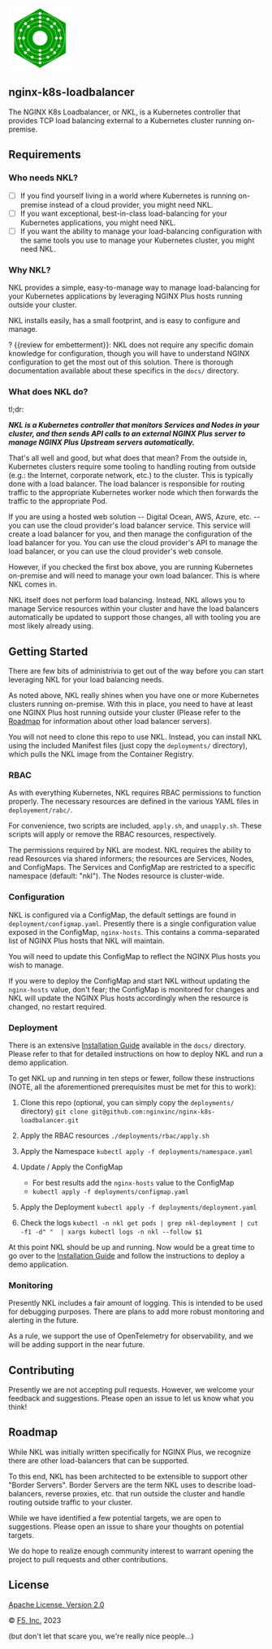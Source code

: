 <div>
    <span>
<img src="nkl-logo.svg" width="124" />
</span>    
<span>
<h2>nginx-k8s-loadbalancer</h2>
</span>
</div>

The NGINX K8s Loadbalancer, or _NKL_, is a Kubernetes controller that provides TCP load balancing external to a Kubernetes cluster running on-premise.

## Requirements

### Who needs NKL?

- [ ] If you find yourself living in a world where Kubernetes is running on-premise instead of a cloud provider, you might need NKL.
- [ ] If you want exceptional, best-in-class load-balancing for your Kubernetes applications, you might need NKL.
- [ ] If you want the ability to manage your load-balancing configuration with the same tools you use to manage your Kubernetes cluster, you might need NKL.

### Why NKL?

NKL provides a simple, easy-to-manage way to manage load-balancing for your Kubernetes applications by leveraging NGINX Plus hosts running outside your cluster.

NKL installs easily, has a small footprint, and is easy to configure and manage.

? {{review for embetterment}}: NKL does not require any specific domain knowledge for configuration, though you will have to understand NGINX configuration to get the most out of this solution. There is thorough documentation available about these specifics in the `docs/` directory.

### What does NKL do?

tl;dr:

_**NKL is a Kubernetes controller that monitors Services and Nodes in your cluster, and then sends API calls to an external NGINX Plus server to manage NGINX Plus Upstream servers automatically.**_

That's all well and good, but what does that mean? From the outside in, Kubernetes clusters require some tooling to handling routing from outside (e.g.: the Internet, corporate network, etc.) to the cluster. 
This is typically done with a load balancer. The load balancer is responsible for routing traffic to the appropriate Kubernetes worker node which then forwards the traffic to the appropriate Pod.

If you are using a hosted web solution -- Digital Ocean, AWS, Azure, etc. -- you can use the cloud provider's load balancer service. This service will create a load balancer for you, and then manage the configuration of the load balancer for you. 
You can use the cloud provider's API to manage the load balancer, or you can use the cloud provider's web console.

However, if you checked the first box above, you are running Kubernetes on-premise and will need to manage your own load balancer. This is where NKL comes in.

NKL itself does not perform load balancing. Instead, NKL allows you to manage Service resources within your cluster and have the load balancers automatically be updated to support those changes, all with tooling you are most likely already using. 

## Getting Started

There are few bits of administrivia to get out of the way before you can start leveraging NKL for your load balancing needs.

As noted above, NKL really shines when you have one or more Kubernetes clusters running on-premise. With this in place,
you need to have at least one NGINX Plus host running outside your cluster (Please refer to the [Roadmap](#Roadmap) for information about other load balancer servers). 

You will not need to clone this repo to use NKL. Instead, you can install NKL using the included Manifest files (just copy the `deployments/` directory), which pulls the NKL image from the Container Registry.

### RBAC

As with everything Kubernetes, NKL requires RBAC permissions to function properly. The necessary resources are defined in the various YAML files in `deployement/rabc/`.

For convenience, two scripts are included, `apply.sh`, and `unapply.sh`. These scripts will apply or remove the RBAC resources, respectively.

The permissions required by NKL are modest. NKL requires the ability to read Resources via shared informers; the resources are Services, Nodes, and ConfigMaps. The Services and ConfigMap are restricted to a specific namespace (default: "nkl"). The Nodes resource is cluster-wide.

### Configuration

NKL is configured via a ConfigMap, the default settings are found in `deployment/configmap.yaml`. Presently there is a single configuration value exposed in the ConfigMap, `nginx-hosts`. 
This contains a comma-separated list of NGINX Plus hosts that NKL will maintain.

You will need to update this ConfigMap to reflect the NGINX Plus hosts you wish to manage.

If you were to deploy the ConfigMap and start NKL without updating the `nginx-hosts` value, don't fear; the ConfigMap is monitored for changes and NKL will update the NGINX Plus hosts accordingly when the resource is changed, no restart required.

### Deployment

There is an extensive [Installation Guide](docs/InstallationGuide.md) available in the `docs/` directory. Please refer to that for detailed instructions on how to deploy NKL and run a demo application.

To get NKL up and running in ten steps or fewer, follow these instructions (NOTE, all the aforementioned prerequisites must be met for this to work):

1. Clone this repo (optional, you can simply copy the `deployments/` directory) 
`git clone git@github.com:nginxinc/nginx-k8s-loadbalancer.git`

2. Apply the RBAC resources
`./deployments/rbac/apply.sh`

3. Apply the Namespace
`kubectl apply -f deployments/namespace.yaml`

4. Update / Apply the ConfigMap
   - For best results add the `nginx-hosts` value to the ConfigMap
   - `kubectl apply -f deployments/configmap.yaml`

5. Apply the Deployment
`kubectl apply -f deployments/deployment.yaml`

6. Check the logs
`kubectl -n nkl get pods | grep nkl-deployment | cut -f1 -d" "  | xargs kubectl logs -n nkl --follow $1`

At this point NKL should be up and running. Now would be a great time to go over to the [Installation Guide](docs/InstallationGuide.md) and follow the instructions to deploy a demo application.

### Monitoring

Presently NKL includes a fair amount of logging. This is intended to be used for debugging purposes. There are plans to add more robust monitoring and alerting in the future.

As a rule, we support the use of OpenTelemetry for observability, and we will be adding support in the near future.

## Contributing

Presently we are not accepting pull requests. However, we welcome your feedback and suggestions. Please open an issue to let us know what you think!

## Roadmap

While NKL was initially written specifically for NGINX Plus, we recognize there are other load-balancers that can be supported.

To this end, NKL has been architected to be extensible to support other "Border Servers". 
Border Servers are the term NKL uses to describe load-balancers, reverse proxies, etc. that run outside the cluster and handle 
routing outside traffic to your cluster. 

While we have identified a few potential targets, we are open to suggestions. Please open an issue to share your thoughts on potential targets.

We do hope to realize enough community interest to warrant opening the project to pull requests and other contributions.

## License

[Apache License, Version 2.0](https://github.com/nginxinc/nginx-k8s-loadbalancer/blob/main/LICENSE)

&copy; [F5, Inc.](https://www.f5.com/) 2023

(but don't let that scare you, we're really nice people...)
